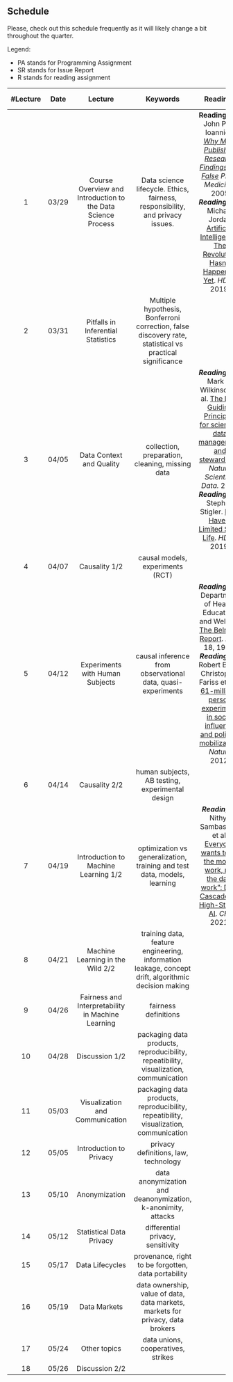 ## Schedule

Please, check out this schedule frequently as it will likely change a bit throughout the quarter.

Legend:

- PA stands for Programming Assignment
- SR stands for Issue Report
- R stands for reading assignment


| #Lecture | Date  |                           Lecture                            |                           Keywords                           | Readings |       Important Dates        |
| :------: | :---: | :----------------------------------------------------------: | :----------------------------------------------------------: | :------: | :--------------------------: |
|    1     | 03/29 | Course Overview and Introduction to the Data Science Process | Data science lifecycle. Ethics, fairness, responsibility, and privacy issues. |  **Reading 1.1:** John P. A. Ioannidis *[Why Most Published Research Findings Are False](https://journals.plos.org/plosmedicine/article?id=10.1371/journal.pmed.0020124&xid=17259,15700019,15700186,15700190,15700248)* *PLOS Medicine*. 2005 ***Reading 1.2***: Michael Jordan [Artificial Intelligence: The Revolution Hasn't Happened Yet](https://hdsr.mitpress.mit.edu/pub/wot7mkc1). *HDSR* 2019.       | *PA0 assigned* *SR assigned* *R1 assigned* |
|    2     | 03/31 |              Pitfalls in Inferential Statistics              | Multiple hypothesis, Bonferroni correction, false discovery rate, statistical vs practical significance |          |          | 
|    3     | 04/05 |                   Data Context and Quality                   |       collection, preparation, cleaning, missing data        |  ***Reading 2.1***: Mark D. Wilkinson et al. [The FAIR Guiding Principles for scientific data management and stewardship](https://www.nature.com/articles/sdata201618?ref=https://githubhelp.com). *Nature Scientific Data.* 2016 ***Reading 2.2***: Stephen Stigler. [Data Have a Limited Shelf Life](https://hdsr.mitpress.mit.edu/pub/iu26pfw1). *HDSR* 2019.         |  *R1 due* *PA0 due* *R2 assigned* *PA1 assigned*     |
|    4     | 04/07 |                        Causality 1/2                         |              causal models,  experiments (RCT)               |          |        |
|    5     | 04/12 |       Experiments with Human Subjects         | causal inference from observational data, quasi-experiments  |  ***Reading 3.1***: Department of Health, Education, and Welfare. [The Belmont Report](https://www.hhs.gov/ohrp/sites/default/files/the-belmont-report-508c_FINAL.pdf). April 18, 1979. ***Reading 3.2*** Robert Bond, Christopher Fariss et al.[A 61-million-person experiment in social influence and political mobilization](https://www.nature.com/articles/nature11421). *Nature* 2012.    |     *PA1 due PA2 assigned R3 assigned*     |
|    6     | 04/14 |   Causality 2/2       |       human subjects, AB testing, experimental design        |          |     |
|    7     | 04/19 |             Introduction to Machine Learning 1/2             | optimization vs generalization, training and test data, models, learning |   ***Reading 4***: Nithya Sambasivan et al. [Everyone wants to do the model work, not the data work”: Data Cascades in High-Stakes AI](https://research.google/pubs/pub49953/). *CHI* 2021.     |     *PA2 due* *R3 due* *PA3 assigned* *PA4 assigned* *R4 assigned*   |  
|    8     | 04/21 |               Machine Learning in the Wild 2/2               | training data, feature engineering, information leakage, concept drift, algorithmic decision making |          |            |
|    9     | 04/26 |      Fairness and Interpretability in Machine Learning       |                     fairness definitions                     |          |      *PA3 due* *PA5 assigned* *R4 due*            |
|    10    | 04/28 |                        Discussion 1/2                        | packaging data products, reproducibility, repeatibility, visualization, communication |          |       |
|    11    | 05/03 |               Visualization and Communication                | packaging data products, reproducibility, repeatibility, visualization, communication |     |    *PA5 due*     |
|    12    | 05/05 |                   Introduction to Privacy                    |             privacy definitions, law, technology             |          |                     |
|    13    | 05/10 |                        Anonymization                         | data anonymization and deanonymization, k-anonimity, attacks |          |                     |
|    14    | 05/12 |                   Statistical Data Privacy                   |              differential privacy, sensitivity               |          |      *PA4 due*  *PA6 assigned*        |
|    15    | 05/17 |                       Data Lifecycles                        |     provenance, right to be forgotten, data portability      |          |                              |
|    16    | 05/19 |                         Data Markets                         | data ownership, value of data, data markets, markets for privacy, data brokers |          |          *PA6 due*           |
|    17    | 05/24 |                         Other topics                         |              data unions, cooperatives, strikes              |          |           *SR due*           |
|    18    | 05/26 |                        Discussion 2/2                        |                                                              |          |                              |
